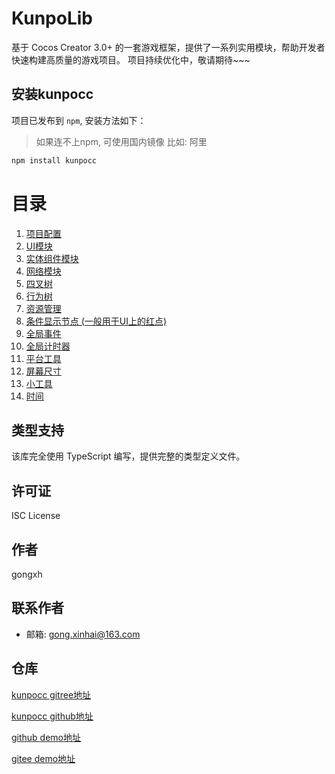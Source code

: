 # KunpoLib
基于 Cocos Creator 3.0+ 的一套游戏框架，提供了一系列实用模块，帮助开发者快速构建高质量的游戏项目。
项目持续优化中，敬请期待~~~


## 安装kunpocc
项目已发布到 `npm`, 安装方法如下：
> 如果连不上npm, 可使用国内镜像 比如: 阿里
```bash
npm install kunpocc
```

# 目录
1. [项目配置](https://github.com/Gongxh0901/kunpolibrary/blob/main/docs/Basic.md)
2. [UI模块](https://github.com/Gongxh0901/kunpolibrary/blob/main/docs/UI.md)
3. [实体组件模块](https://github.com/Gongxh0901/kunpolibrary/blob/main/docs/EC.md) 
4. [网络模块](https://github.com/Gongxh0901/kunpolibrary/blob/main/docs/HTTP.md)
5. [四叉树](https://github.com/Gongxh0901/kunpolibrary/blob/main/docs/QuadTree.md)
6. [行为树](https://github.com/Gongxh0901/kunpolibrary/blob/main/docs/BehaviorTree.md)
7. [资源管理](https://github.com/Gongxh0901/kunpolibrary/blob/main/docs/Asset.md)
8. [条件显示节点 (一般用于UI上的红点)](https://github.com/Gongxh0901/kunpolibrary/blob/main/docs/Condition.md)
9. [全局事件](https://github.com/Gongxh0901/kunpolibrary/blob/main/docs/Event.md)
10. [全局计时器](https://github.com/Gongxh0901/kunpolibrary/blob/main/docs/Timer.md)
11. [平台工具](https://github.com/Gongxh0901/kunpolibrary/blob/main/docs/Platform.md)
12. [屏幕尺寸](https://github.com/Gongxh0901/kunpolibrary/blob/main/docs/Screen.md)
13. [小工具](https://github.com/Gongxh0901/kunpolibrary/blob/main/docs/Tools.md)
14. [时间](https://github.com/Gongxh0901/kunpolibrary/blob/main/docs/Time.md)

## 类型支持

该库完全使用 TypeScript 编写，提供完整的类型定义文件。

## 许可证

ISC License

## 作者

gongxh

## 联系作者

*  邮箱: gong.xinhai@163.com

## 仓库
[kunpocc gitree地址](https://gitee.com/gongxinhai/kunpolibrary)

[kunpocc github地址](https://github.com/Gongxh0901/kunpolibrary)


[github demo地址](https://github.com/Gongxh0901/KunpoDemo)

[gitee demo地址](https://gitee.com/gongxinhai/kunpo-demo)
